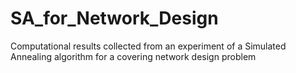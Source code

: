 # SA_for_Network_Design
Computational results collected from an experiment of a Simulated Annealing algorithm for a covering network design problem
